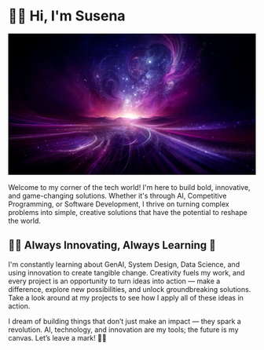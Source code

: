 # 💜✨ Hi, I'm Susena

![Pretty Background](WowBg.jpg)


Welcome to my corner of the tech world! I'm here to build bold, innovative, and game-changing solutions. Whether it's through AI, Competitive Programming, or Software Development, I thrive on turning complex problems into simple, creative solutions that have the potential to reshape the world.

## 💜✨ Always Innovating, Always Learning 🌱
I'm constantly learning about GenAI, System Design, Data Science, and using innovation to create tangible change. Creativity fuels my work, and every project is an opportunity to turn ideas into action — make a difference, explore new possibilities, and unlock groundbreaking solutions.
Take a look around at my projects to see how I apply all of these ideas in action.

I dream of building things that don’t just make an impact — they spark a revolution. AI, technology, and innovation are my tools; the future is my canvas. Let’s leave a mark! 💜✨
